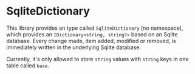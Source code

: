 # SqliteDictionary

This library provides an type called `SqliteDictionary` (no namespace), which provides an `IDictionary<string, string?>` based
on an Sqlite database. Every change made, item added, modified or removed, is immediately written in the underlying Sqlite
database.

Currently, it's only allowed to store `string` values with `string` keys in one table called `base`.